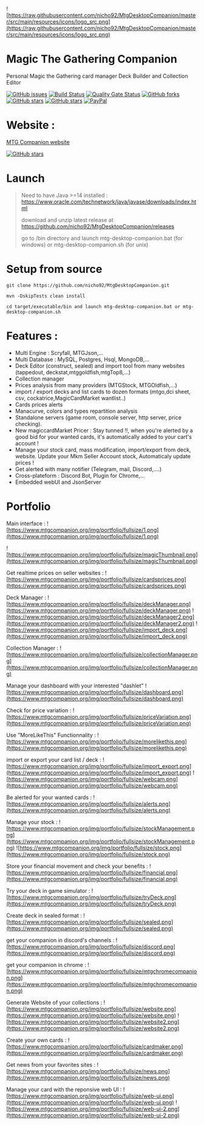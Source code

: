 ![https://raw.githubusercontent.com/nicho92/MtgDesktopCompanion/master/src/main/resources/icons/logo_src.png](https://raw.githubusercontent.com/nicho92/MtgDesktopCompanion/master/src/main/resources/icons/logo_src.png)

# Magic The Gathering Companion
Personal Magic the Gathering card manager Deck Builder and Collection Editor

[![GitHub issues](https://img.shields.io/github/issues/nicho92/MtgDesktopCompanion.svg)](https://github.com/nicho92/MtgDesktopCompanion/issues)
[![Build Status](https://travis-ci.org/nicho92/MtgDesktopCompanion.svg?branch=master)](https://travis-ci.org/nicho92/MtgDesktopCompanion)
[![Quality Gate Status](https://sonarcloud.io/api/project_badges/measure?project=org.magic%3Amagic-api&metric=alert_status)](https://sonarcloud.io/dashboard?id=org.magic%3Amagic-api)
[![GitHub forks](https://img.shields.io/github/forks/nicho92/MtgDesktopCompanion.svg)](https://github.com/nicho92/MtgDesktopCompanion/network)
[![GitHub stars](https://img.shields.io/github/stars/nicho92/MtgDesktopCompanion.svg)](https://github.com/nicho92/MtgDesktopCompanion/stargazers)
[![GitHub stars](https://img.shields.io/twitter/url/https/shields.io.svg?style=social)](https://twitter.com/mtgdesktopcomp1)
[![PayPal](https://img.shields.io/static/v1.svg?label=PayPal&message=Support%20MTGCompanion&color=Blue&logo=paypal)](https://www.paypal.me/nicolaspihen)


# Website : 
[MTG Companion website](https://www.MtgCompanion.org/)

[![GitHub stars](https://img.shields.io/badge/download-2.21-green.svg)](https://github.com/nicho92/MtgDesktopCompanion/releases/)

# Launch

>Need to have Java >=14 installed : https://www.oracle.com/technetwork/java/javase/downloads/index.html
>
>download and unzip latest release at https://github.com/nicho92/MtgDesktopCompanion/releases
>
>go to /bin directory and launch mtg-desktop-companion.bat (for windows) or mtg-desktop-companion.sh (for unix)


# Setup from source
```
git clone https://github.com/nicho92/MtgDesktopCompanion.git

mvn -DskipTests clean install

cd target/executable/bin and launch mtg-desktop-companion.bat or mtg-desktop-companion.sh

```

# Features :

- Multi Engine : Scryfall, MTGJson,...
- Multi Database : MySQL, Postgres, Hsql, MongoDB,...
- Deck Editor (construct, sealed) and import tool from many websites (tappedout, deckstat,mtggoldfish,mtgTop8,...)
- Collection manager
- Prices analysis from many providers  (MTGStock, MTGOldfish,...)
- import / export decks and list cards to dozen formats (mtgo,dci sheet, csv, cockatrice,MagicCardMarket wantlist..) 
- Cards prices alerts
- Manacurve, colors and types repartition analysis
- Standalone servers (game room, console server, http server, price checking).
- New magiccardMarket Pricer : Stay tunned !!,  when you're alerted by a good bid for your wanted cards, it's automatically added to your cart's account ! 
- Manage your stock card, mass modification, import/export from deck, website. Update your Mkm Seller Account stock, Automaticaly update prices !
- Get alerted with many notifier (Telegram, mail, Discord,....) 
- Cross-plateform : Discord Bot, Plugin for Chrome,...
- Embedded webUI and JsonServer



# Portfolio

Main interface :
![https://www.mtgcompanion.org/img/portfolio/fullsize/1.png](https://www.mtgcompanion.org/img/portfolio/fullsize/1.png)


![https://www.mtgcompanion.org/img/portfolio/fullsize/magicThumbnail.png](https://www.mtgcompanion.org/img/portfolio/fullsize/magicThumbnail.png)


Get realtime prices on seller websites :
![https://www.mtgcompanion.org/img/portfolio/fullsize/cardsprices.png](https://www.mtgcompanion.org/img/portfolio/fullsize/cardsprices.png)


Deck Manager :
![https://www.mtgcompanion.org/img/portfolio/fullsize/deckManager.png](https://www.mtgcompanion.org/img/portfolio/fullsize/deckManager.png)
![https://www.mtgcompanion.org/img/portfolio/fullsize/deckManager2.png](https://www.mtgcompanion.org/img/portfolio/fullsize/deckManager2.png)
![https://www.mtgcompanion.org/img/portfolio/fullsize/import_deck.png](https://www.mtgcompanion.org/img/portfolio/fullsize/import_deck.png)


Collection Manager :
![https://www.mtgcompanion.org/img/portfolio/fullsize/collectionManager.png](https://www.mtgcompanion.org/img/portfolio/fullsize/collectionManager.png)

Manage your dashboard with your interested "dashlet"
![https://www.mtgcompanion.org/img/portfolio/fullsize/dashboard.png](https://www.mtgcompanion.org/img/portfolio/fullsize/dashboard.png)

Check for price variation :
![https://www.mtgcompanion.org/img/portfolio/fullsize/priceVariation.png](https://www.mtgcompanion.org/img/portfolio/fullsize/priceVariation.png)

Use "MoreLikeThis" Functionnality :
![https://www.mtgcompanion.org/img/portfolio/fullsize/morelikethis.png](https://www.mtgcompanion.org/img/portfolio/fullsize/morelikethis.png)

import or export your card list / deck :
![https://www.mtgcompanion.org/img/portfolio/fullsize/import_export.png](https://www.mtgcompanion.org/img/portfolio/fullsize/import_export.png)
![https://www.mtgcompanion.org/img/portfolio/fullsize/webcam.png](https://www.mtgcompanion.org/img/portfolio/fullsize/webcam.png)

Be alerted for your wanted cards :
![https://www.mtgcompanion.org/img/portfolio/fullsize/alerts.png](https://www.mtgcompanion.org/img/portfolio/fullsize/alerts.png)

Manage your stock :
![https://www.mtgcompanion.org/img/portfolio/fullsize/stockManagement.png](https://www.mtgcompanion.org/img/portfolio/fullsize/stockManagement.png)
![https://www.mtgcompanion.org/img/portfolio/fullsize/stock.png](https://www.mtgcompanion.org/img/portfolio/fullsize/stock.png)

Store your financial movement and check your benefits :
![https://www.mtgcompanion.org/img/portfolio/fullsize/financial.png](https://www.mtgcompanion.org/img/portfolio/fullsize/financial.png)

Try your deck in game simulator :
![https://www.mtgcompanion.org/img/portfolio/fullsize/tryDeck.png](https://www.mtgcompanion.org/img/portfolio/fullsize/tryDeck.png)

Create deck in sealed format :
![https://www.mtgcompanion.org/img/portfolio/fullsize/sealed.png](https://www.mtgcompanion.org/img/portfolio/fullsize/sealed.png)

get your companion in discord's channels :
![https://www.mtgcompanion.org/img/portfolio/fullsize/discord.png](https://www.mtgcompanion.org/img/portfolio/fullsize/discord.png)

get your companion in chrome :
![https://www.mtgcompanion.org/img/portfolio/fullsize/mtgchromecompanion.png](https://www.mtgcompanion.org/img/portfolio/fullsize/mtgchromecompanion.png)


Generate Website of your collections :
![https://www.mtgcompanion.org/img/portfolio/fullsize/website.png](https://www.mtgcompanion.org/img/portfolio/fullsize/website.png)
![https://www.mtgcompanion.org/img/portfolio/fullsize/website2.png](https://www.mtgcompanion.org/img/portfolio/fullsize/website2.png)

Create your own cards :
![https://www.mtgcompanion.org/img/portfolio/fullsize/cardmaker.png](https://www.mtgcompanion.org/img/portfolio/fullsize/cardmaker.png)

Get news from your favorites sites :
![https://www.mtgcompanion.org/img/portfolio/fullsize/news.png](https://www.mtgcompanion.org/img/portfolio/fullsize/news.png)

Manage your card with the reponsive web UI :
![https://www.mtgcompanion.org/img/portfolio/fullsize/web-ui.png](https://www.mtgcompanion.org/img/portfolio/fullsize/web-ui.png)
![https://www.mtgcompanion.org/img/portfolio/fullsize/web-ui-2.png](https://www.mtgcompanion.org/img/portfolio/fullsize/web-ui-2.png)
